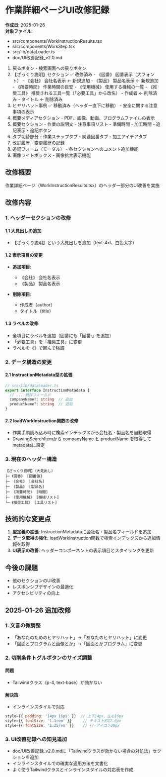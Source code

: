 # 作業詳細ページUI改修記録

**作成日**: 2025-01-26  
**対象ファイル**: 
- src/components/WorkInstructionResults.tsx
- src/components/WorkStep.tsx
- src/lib/dataLoader.ts
- doc/UI改善記録_v2.0.md

1. 戻るボタン - 検索画面への戻りボタン
  2. 【ざっくり説明】セクション ✅ 改修済み
    - 《図番》 図番表示（大フォント）
    - 《会社》 会社名表示 ← 新規追加
    - 《製品》 製品名表示 ← 新規追加
    - 《所要時間》 作業時間の目安
    - 《使用機械》 使用する機械の一覧
    - 《推奨工具》 推奨される工具一覧（「必要工具」から改名）
    - 作成者 ← 削除済み
    - タイトル ← 削除済み
  3. ヒヤリハット事例 ✅ 移動済み（ヘッダー直下に移動）
    - 安全に関する注意事項の表示
  4. 概要メディアセクション
    - PDF、画像、動画、プログラムファイルの表示
  5. 概要セクション
    - 作業の説明文
    - 注意事項リスト
    - 準備時間・加工時間
    - 追記表示・追記ボタン
  6. タブ切替部分
    - 作業ステップタブ
    - 関連図番タブ
    - 加工アイデアタブ
  7. 改訂履歴
    - 変更履歴の記録
  8. 追記フォーム（モーダル）
    - 各セクションへのコメント追加機能
  9. 画像ライトボックス
    - 画像拡大表示機能

## 改修概要
作業詳細ページ（WorkInstructionResults.tsx）のヘッダー部分のUI改善を実施

## 改修内容

### 1. ヘッダーセクションの改修

#### 1.1 大見出しの追加
- 【ざっくり説明】という大見出しを追加（text-4xl、白色太字）

#### 1.2 表示項目の変更
- **追加項目**:
  - 《会社》 会社名表示
  - 《製品》 製品名表示
  
- **削除項目**:
  - 作成者（author）
  - タイトル（title）

#### 1.3 ラベルの改修
- 全項目にラベルを追加（図番にも「図番:」を追加）
- 「必要工具」を「推奨工具」に変更
- ラベルを《》で囲んで強調

### 2. データ構造の変更

#### 2.1 InstructionMetadata型の拡張
```typescript
// src/lib/dataLoader.ts
export interface InstructionMetadata {
  // ... 既存フィールド
  companyName?: string  // 追加
  productName?: string  // 追加
}
```

#### 2.2 loadWorkInstruction関数の改修
- 作業手順読み込み時に検索インデックスから会社名・製品名を自動取得
- DrawingSearchItemから companyName と productName を取得してmetadataに設定

### 3. 現在のヘッダー構造

```
【ざっくり説明】（大見出し）
├─ 《図番》 [図番値]
├─ 《会社》 [会社名]
├─ 《製品》 [製品名]
├─ 《所要時間》 [時間]
├─ 《使用機械》 [機械リスト]
└─ 《推奨工具》 [工具リスト]
```

## 技術的な変更点

1. **型定義の拡張**: InstructionMetadataに会社名・製品名フィールドを追加
2. **データ取得の強化**: loadWorkInstruction関数で検索インデックスから追加情報を取得
3. **UI表示の改善**: ヘッダーコンポーネントの表示項目とスタイリングを更新

## 今後の課題
- 他のセクションのUI改善
- レスポンシブデザインの最適化
- アクセシビリティの向上

## 2025-01-26 追加改修

### 1. 文言の微調整
- 「あなたのためのヒヤリハット」→「あなたのヒヤリハット」に変更
- 「図面とプログラムと画像とか」→「図面とかプログラム」に変更

### 2. 切削条件トグルボタンのサイズ調整
#### 問題
- Tailwindクラス（p-4, text-base）が効かない

#### 解決策
- インラインスタイルで対応
```jsx
style={{ padding: '14px 16px' }}  // 上下14px、左右16px
style={{ fontSize: '1.1rem' }}     // テキスト約17.6px
style={{ fontSize: '1.25rem' }}    // +/-アイコン20px
```

### 3. UI改善記録への知見追加
- doc/UI改善記録_v2.0.mdに「Tailwindクラスが効かない場合の対処法」セクションを追加
- インラインスタイルでの確実な適用方法を文書化
- よく使うTailwindクラスとインラインスタイルの対応表を作成